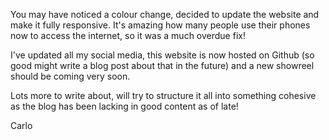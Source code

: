 You may have noticed a colour change, decided to update the website and make it fully responsive. It's amazing how many people use their phones now to access the internet, so it was a much overdue fix! 

I've updated all my social media, this website is now hosted on Github (so good might write a blog post about that in the future) and a new showreel should be coming very soon.

Lots more to write about, will try to structure it all into something cohesive as the blog has been lacking in good content as of late!

Carlo
